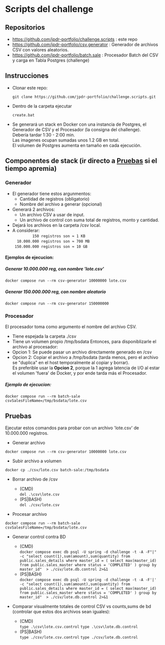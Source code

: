 # Scripts del challenge
## Repositorios

- https://github.com/jpdr-portfolio/challenge.scripts : este repo
- https://github.com/jpdr-portfolio/csv.generator : Generador de archivos CSV con valores aleatorios.
- https://github.com/jpdr-portfolio/batch.sale : Procesador Batch del CSV y carga en Tabla Postgres (challenge)

## Instrucciones

- Clonar este repo:
  
  `git clone https://github.com/jpdr-portfolio/challenge.scripts.git`
- Dentro de la carpeta ejecutar
  
  `create.bat`
- Se generará un stack en Docker con una instancia de Postgres, el Generador de CSV y el Procesador (la consigna del challenge).   
  Debería tardar 1:30 - 2:00 min.   
  Las imagenes ocupan sumadas unos 1.2 GB en total.   
  El volumen de Postgres aumenta en tamaño en cada ejecución.

## Componentes de stack (ir directo a [Pruebas](#pruebas) si el tiempo apremia)

### Generador
- El generador tiene estos argunmentos:
  - Cantidad de registros (obligatorio)
  - Nombre del archivo a generar (opcional)
- Generará 2 archivos:
  - Un archivo CSV a usar de input.
  - Un archivo de control con suma total de registros, monto y cantidad. 
- Dejará los archivos en la carpeta /csv local.
- A considerar:   
  `         150 registros son ≈ 1 KB`   
  `  10.000.000 registros son ≈ 700 MB`    
  ` 150.000.000 registros son ≈ 10 GB`   

#### Ejemplos de ejecucion:
##### Generar 10.000.000 reg, con nombre 'lote.csv' 
`docker compose run --rm csv-generator 10000000 lote.csv`
##### Generar 150.000.000 reg, con nombre aleatorio
`docker compose run --rm csv-generator 150000000`


### Procesador
El procesador toma como argumento el nombre del archivo CSV.
- Tiene espejada la carpeta ./csv
- Tiene un volumen propio /tmp/bsdata
Entonces, para disponiblizarle el archivo al procesador:
- Opcion 1: Se puede pasar un archivo directamente generado en /csv
- Opcion 2: Copiar el archivo a /tmp/bsdata (tarda menos, pero el archivo se "duplica" en el host temporalmente al copiar y borrar).   
Es preferible usar la __Opcion 2__, porque la 1 agrega latencia de I/O al estar el volumen 'fuera' de Docker, y por ende tarda más el Procesador.

##### Ejemplo de ejecucion:
`docker compose run --rm batch-sale csvSalesFileName=/tmp/bsdata/lote.csv`

## Pruebas
Ejecutar estos comandos para probar con un archivo 'lote.csv' de 10.000.000 registros.

- Generar archivo
    
`docker compose run --rm csv-generator 10000000 lote.csv`

- Subir archivo a volumen
  
`docker cp ./csv/lote.csv batch-sale:/tmp/bsdata`

- Borrar archivo de /csv   
  - (CMD)   
`del .\csv\lote.csv`   
  - (PS|BASH)   
`del ./csv/lote.csv`

- Procesar archivo
  
`docker compose run --rm batch-sale csvSalesFileName=/tmp/bsdata/lote.csv`

- Generar control contra BD   
  - (CMD)   
`docker compose exec db psql -U spring -d challenge -t -A -F"|" -c "select count(1),sum(amount),sum(quantity) from public.sales_details where master_id = ( select max(master_id) from public.sales_master where status = 'COMPLETED' ) group by master_id"  > ./csv/lote.db.control 2>&1`   
  - (PS|BASH)   
`docker compose exec db psql -U spring -d challenge -t -A -F'|' -c "select count(1),sum(amount),sum(quantity) from public.sales_details where master_id = ( select max(master_id) from public.sales_master where status = 'COMPLETED' ) group by master_id"  > ./csv/lote.db.control 2>&1`

- Comparar visualmente totales de control CSV vs counts,sums de bd   
 (controlar que estos dos archivos sean iguales):   
  - (CMD)   
`type .\csv\lote.csv.control`
`type .\csv\lote.db.control`   
  - (PS|BASH)   
`type ./csv/lote.csv.control`
`type ./csv/lote.db.control`
